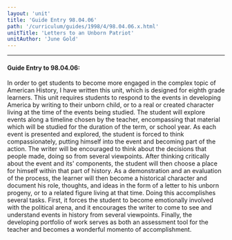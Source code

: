 ```yaml
---
layout: 'unit'
title: 'Guide Entry 98.04.06'
path: '/curriculum/guides/1998/4/98.04.06.x.html'
unitTitle: 'Letters to an Unborn Patriot'
unitAuthor: 'June Gold'
---
```


<body>
<hr/>
 <h4>
  Guide Entry to 98.04.06:
 </h4>
 In order to get students to become more engaged in the complex topic of American History, I have written this unit, which is designed for eighth grade learners.  This unit requires students to respond to the events in developing America by writing to their unborn child, or to a real or created character living at the time of the events being studied.  The student will explore events along a timeline chosen by the teacher, encompassing that material which will be studied for the duration of the term, or school year.  As each event is presented and explored, the student is forced to think compassionately, putting himself into the event and becoming part of the action.  The writer will be encouraged to think about the decisions that people made, doing so from several viewpoints.  After thinking critically about the event and its' components, the student will then choose a place for himself within that part of history.  As a demonstration and an evaluation of the process, the learner will then become a historical character and document his role, thoughts, and ideas in the form of a letter to his unborn progeny, or to a related figure living at that time.  Doing this accomplishes several tasks.  First, it forces the student to become emotionally involved with the political arena, and it encourages the writer to come to see and understand events in history from several viewpoints.  Finally, the developing portfolio of work serves as both an assessment tool for the teacher and becomes a wonderful momento of accomplishment.

</body>
